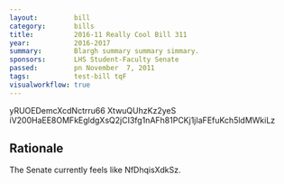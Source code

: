 ```yaml
---
layout:         bill
category:       bills
title:          2016-11 Really Cool Bill 311
year:           2016-2017
summary:        Blargh summary summary simmary.
sponsors:       LHS Student-Faculty Senate
passed:         pn November  7, 2011
tags:           test-bill tqF
visualworkflow: true
---
```



yRUOEDemcXcdNctrru66 XtwuQUhzKz2yeS iV200HaEE8OMFkEgldgXsQ2jCI3fg1nAFh81PCKj1jIaFEfuKch5ldMWkiLz 




Rationale
---------
The Senate currently feels like NfDhqisXdkSz.
